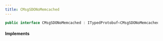 ```yaml
---
title: CMsgSDONoMemcached
---
```


```csharp
public interface CMsgSDONoMemcached : ITypedProtobuf<CMsgSDONoMemcached>, INativeHandle
```

#### Implements

